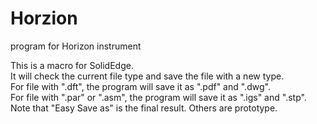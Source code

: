 # Horzion
program for Horizon instrument

This is a macro for SolidEdge.  
It will check the current file type and save the file with a new type.  
For file with ".dft", the program will save it as ".pdf" and ".dwg".   
For file with ".par" or ".asm", the program will save it as ".igs" and ".stp".  
Note that "Easy Save as" is the final result. Others are prototype.
